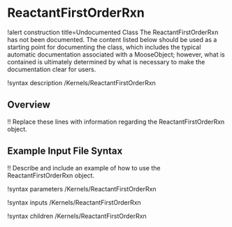 # ReactantFirstOrderRxn

!alert construction title=Undocumented Class
The ReactantFirstOrderRxn has not been documented. The content listed below should be used as a starting point for
documenting the class, which includes the typical automatic documentation associated with a
MooseObject; however, what is contained is ultimately determined by what is necessary to make the
documentation clear for users.

!syntax description /Kernels/ReactantFirstOrderRxn

## Overview

!! Replace these lines with information regarding the ReactantFirstOrderRxn object.

## Example Input File Syntax

!! Describe and include an example of how to use the ReactantFirstOrderRxn object.

!syntax parameters /Kernels/ReactantFirstOrderRxn

!syntax inputs /Kernels/ReactantFirstOrderRxn

!syntax children /Kernels/ReactantFirstOrderRxn
